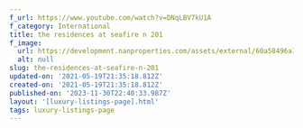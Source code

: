 ```yaml
---
f_url: https://www.youtube.com/watch?v=DNqLBV7kU1A
f_category: International
title: the residences at seafire n 201
f_image:
  url: https://development.nanproperties.com/assets/external/60a58496a1a7d75a2e14bdd8_06.jpeg
  alt: null
slug: the-residences-at-seafire-n-201
updated-on: '2021-05-19T21:35:18.812Z'
created-on: '2021-05-19T21:35:18.812Z'
published-on: '2023-11-30T22:40:33.987Z'
layout: '[luxury-listings-page].html'
tags: luxury-listings-page
---
```



